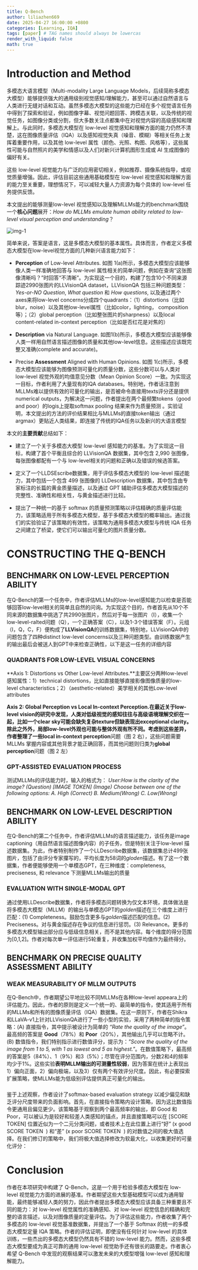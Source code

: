 ```yaml
---
title: Q-Bench
author: liliazhen669
date: 2025-04-27 16:00:00 +0800
categories: [Learning, IQA]
tags: [paper] # TAG names should always be lowercas
render_with_liquid: false
math: true
---
```


# Introduction and Method

多模态大语言模型（Multi-modality Large Language Models，后续简称多模态大模型）能够提供强大的通用级别视觉感知/理解能力，甚至可以通过自然语言与人类进行无缝对话和互动。虽然多模态大模型的这些能力已经在多个视觉语言任务中得到了探索和验证，例如图像字幕、视觉问题回答、跨模态关联，以及传统的视觉任务，如图像分类或分割，但大多数关注点都集中在对视觉内容的高级感知和理解上。与此同时，多模态大模型在 low-level 视觉感知和理解方面的能力仍然不清楚，这在图像质量评估（IQA）以及感知视觉失真（噪音、模糊）等相关任务上发挥着重要作用，以及其他 low-level 属性（颜色、光照、构图、风格等），这些属性可能与自然照片的美学和情感以及人们对新兴计算机图形生成或 AI 生成图像的偏好有关。

这些 low-level 视觉能力与广泛的应用密切相关，例如推荐、摄像系统指导，或视觉质量增强。因此，评估目前这些通用基础模型在 low-level 视觉感知和理解方面的能力至关重要，理想情况下，可以减轻大量人力资源为每个具体的 low-level 任务提供反馈。

本文提出的能够测量low-level 视觉感知以及理解MLLMs能力的benchmark围绕一个**核心问题**展开：*How do MLLMs emulate human ability related to low-level visual perception and understanding*？

![img-1](https://developer.qcloudimg.com/http-save/yehe-1324186/3570cb24673bfbf352cde7ec401f1f53.png "图1")


简单来说，答案是语言，这是多模态大模型的基本属性。具体而言，作者定义多模态大模型在low-level视觉方面的几种新兴语言能力如下：

- **Perception** of Low-level Attributes. 如图 1(a)所示，多模态大模型应该能够像人类一样准确地回答与 low-level 属性相关的简单问题，例如在查询“这张图像清晰吗？”时回答“不清晰”。为实现这一个目的，构建了包含10个不同来源踪迹2990张图片的LLVisionQA dataset，LLVisionQA 包括三种问题类型：*Yes-or-NO Question*, *What question* 和 *How questions*, 以及通过两个axes来将low-level concerns分成四个quadrants：（1）distortions（比如blur，noise）以及其他low-level属性（比如color，lighting， composition等）；（2）global perception（比如整张图片的sharpness）以及local content-related in-context perception（比如是否红花是对焦的）

- **Description** via Natural Language. 如图1(b)所示，多模态大模型应该能够像人类一样用自然语言描述图像的质量和其他low-level信息。这些描述应该既完整又准确(complete and accurate)。
- Precise **Assessment** Aligned with Human Opinions. 如图 1(c)所示，多模态大模型应该能够为图像预测可量化的质量分数，这些分数可以与人类对 low-level 视觉外观的均值意见分数（Mean Opinion Score）一致。为实现这一目标，作者利用了大量现有的IQA databases。特别地，作者话注意到MLLMs难以提供有效的可量化的输出，是否被命令直接用texts评分还是提供numerical outputs，为解决这一问题，作者提出在两个最频繁tokens（good and poor）的logis上提取softmax pooling 结果来作为质量预测 。实验证明，本文提出的方法的评价结果相比与MLLMs的直接token输出（通过argmax）更贴近人类结果，即连接了传统的IQA任务以及新兴的大语言模型

本文的**主要贡献**总结如下：
- 建立了一个关于多模态大模型 low-level 感知能力的基准。为了实现这一目标，构建了首个平衡且综合的 LLVisionQA 数据集，其中包含 2,990 张图像，每张图像都配有一个与 low-level相关的问题和正确以及错误的候选答案。

- 定义了一个LLDSEscribe数据集，用于评估多模态大模型的 low-level 描述能力，其中包括一个包含 499 张图像的 LLDescription 数据集，其中包含由专家标注的长篇的黄金质量描述，以及通过 GPT 辅助评估多模态大模型描述的完整性、准确性和相关性，与黄金描述进行比较。
- 提出了一种统一的基于 softmax 的质量预测策略以评估精确的质量评估能力，该策略适用于所有多模态大模型，基于多模态大模型的概率输出。通过我们的实验验证了该策略的有效性，该策略为通用多模态大模型与传统 IQA 任务之间建立了桥梁，使它们可以输出可量化的图片质量分数。

# CONSTRUCTING THE Q-BENCH

## BENCHMARK ON LOW-LEVEL PERCEPTION ABILITY

在Q-Bench的第一个任务中，作者评估MLLMs的low-level感知能力以检查是否能够回答low-level相关的简单且自然的问询。为实现这个目的，作者首先从10个不同来源的数据集中挑选了共2990张图片，然后对于每一张图片（I），收集一个low-level-ralted问题（Q），一个正确答案（C），以及1-3个错误答案（F）。元组（I，Q，C，F）便构成了**LLVisionQA**的训练数据集，特别地，LLVisionQA中的问题包含了四种distinct low-level  concerns以及三种问题类型。由训练数据产生的输出最后会被送人到GPT中来检查正确性，以下是这一任务的详细内容

### QUADRANTS FOR LOW-LEVEL VISUAL CONCERNS

**Axis 1: Distortions vs Other Low-level Attributes.**主要区分两种low-level感知属性：1）technical distortions，比如直接能够直接影像图像质量的low-level characteristics；2）（aesthetic-related）美学相关的其他Low-level attributes

**Axis 2: Global Perception vs Local In-context Perception.**在最近关于low-level vision的研究中发现，人类对低级视觉的感知往往与高级语境理解交织在一起，比如一个clear sky可能会缺失复杂texture但缺表现出exceptional clarity。除此之外外，局部low-level外观也可能与整体外观有所不同。考虑到这些差异，作者整理了一些**local in-context perception**问题（图 2 右），这些问题需要 MLLMs 掌握内容或其他背景才能正确回答，而其他问题则归类为**global perception**问题（图 2 左）

### GPT-ASSISTED EVALUATION PROCESS
测试MLLMs的评估能力时，输入的格式为：
*User:How is the clarity of the image? (Question) [IMAGE TOKEN] (Image)  Choose between one of the following options: A. High (Correct) B. Medium(Wrong) C. Low(Wrong)*

## BENCHMARK ON LOW-LEVEL DESCRIPTION ABILITY

在Q-Bench的第二个任务中，作者评估MLLMs的语言描述能力，该任务是image captioning（用自然语言描述图像内容）的子任务，但是特别关注于low-level 描述数据集。为此，作者特别制作了一个LLDescribe数据集，该数据集总计499张图片，包括了由评分专家攥写的，平均长度为58词的*gloden*描述。有了这一个数据集，作者便能够使用一个单模态GPT，在三种维度：completeness, preciseness, 和 relevance 下测量MLLMs输出的质量

### EVALUATION WITH SINGLE-MODAL GPT
通过使用LLDescribe数据集，作者将多模态问题转换为仅文本环境，具体做法是将多模态大模型（MLLM）的输出与单模态GPT的*golden*描述在三个维度上进行匹配：(1) Completeness。鼓励包含更多与*golden*描述匹配的信息。(2) Preciseness。对与黄金描述存在争议的信息进行惩罚。(3) Relevance。更多的多模态大模型输出部分应与低级信息相关，而不是其他内容。每个维度的得分范围为[0,1,2]。作者对每次单一评估进行5轮重复，并收集加权平均值作为最终得分。



## BENCHMARK ON PRECISE QUALITY ASSESSMENT ABILITY

### WEAK MEASURABILITY OF MLLM OUTPUTS

在Q-Bench中，作者期望公平地比较不同MLLMs在各种low-level appeara上的评估能力。因此，作者的原则是定义一个统一的、最简单的指令，使其适用于所有的MLLMs和所有的图像质量评估（IQA）数据集。在这一原则下，作者在Shikra和LLaVA-v1上针对LLVisionQA进行了一些小型的实验，采用了两种简单的指令策略：(A) 直接指令，其中提示被设计为简单的 *“Rate the quality of the image”*。最高频的答案是 **Good**（78%）和 **Poor**（20%），其他输出几乎可以忽略不计。(B) 数值指令，我们特别指示进行数值评分，提示为：*"Score the quality of the image from 1 to 5, with 1 as lowest and 5 as highest."*。在数值策略下，最高频的答案是5（84%）、1（9%）和3（5%）；尽管在评分范围内，分数2和4的频率均少于1%。这些实验**表明MLLM输出的可测量性较弱**，因为答案在统计上表现出1）偏向正面，2）偏向极端，以及3）仅有两个有效评分尺度。因此，有必要探索扩展策略，使MLLMs能为低级别评估提供真正可量化的输出。

###

鉴于上述观察，作者设计了softmax-based evaluation strategy 以减少偏见和缺乏评分尺度带来的负面影响。首先，在直接指令策略内设计策略，因为这比数值指令更通用且偏见更少。该策略基于观察到两个最高频率的输出，即 Good 和 Poor，可以被认为是较好和较差人类感知的锚点，并且直接策略可以在 [SCORE TOKEN] 位置近似为一个二元分类问题，或者技术上在此位置上进行“好” (x 
good SCORE TOKEN
​
 ) 和“差” (x 
poor SCORE TOKEN
​
 ) 的对数值之间的极大值选择。在我们修订的策略中，我们将极大值选择修改为软最大化，以收集更好的可量化评分：

# Conclusion

作者在本项研究中构建了 Q-Bench，这是一个用于检验多模态大模型在 low-level 视觉能力方面的进展的基准。作者期望这些大型基础模型可以成为通用智能，最终能够减轻人类的努力，因此作者提出多模态大模型应该具备三种重要且不同的能力：对 low-level 视觉属性的准确感知、对 low-level 视觉信息的精确和完整的语言描述，以及对图像质量的定量评估。为了评估这些能力，作者收集了两个多模态的 low-level 视觉基准数据集，并提出了一个基于 Softmax 的统一的多模态大模型定量 IQA 策略。作者的评估证明，即使没有任何针对 low-level 的具体训练，一些杰出的多模态大模型仍然具有不错的 low-level 能力。然而，这些多模态大模型要成为真正可靠的通用 low-level 视觉助手还有很长的路要走。作者衷心希望 Q-Bench 中发现的观察结果可以激发未来的大模型增强 low-level 感知和理解能力。